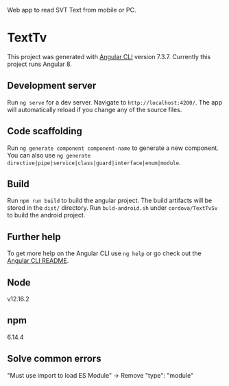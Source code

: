 Web app to read SVT Text from mobile or PC. 

# TextTv

This project was generated with [Angular CLI](https://github.com/angular/angular-cli) version 7.3.7. Currently this project runs Angular 8.

## Development server

Run `ng serve` for a dev server. Navigate to `http://localhost:4200/`. The app will automatically reload if you change any of the source files.

## Code scaffolding

Run `ng generate component component-name` to generate a new component. You can also use `ng generate directive|pipe|service|class|guard|interface|enum|module`.

## Build

Run `npm run build` to build the angular project. The build artifacts will be stored in the `dist/` directory.
Run `buld-android.sh` under `cordova/TextTvSv` to build the android project.

## Further help

To get more help on the Angular CLI use `ng help` or go check out the [Angular CLI README](https://github.com/angular/angular-cli/blob/master/README.md).

## Node

v12.16.2

## npm

6.14.4

## Solve common errors

"Must use import to load ES Module" -> Remove "type": "module" 